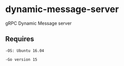 # dynamic-message-server
gRPC Dynamic Message server
## Requires
`-OS: Ubuntu 16.04`

`-Go version 15`


